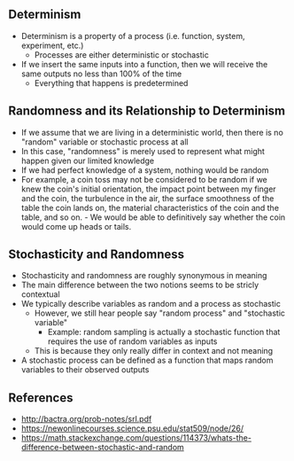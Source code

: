 ## Determinism
- Determinism is a property of a process (i.e. function, system, experiment, etc.)
	- Processes are either deterministic or stochastic
- If we insert the same inputs into a function, then we will receive the same outputs no less than 100% of the time
	- Everything that happens is predetermined

## Randomness and its Relationship to Determinism
- If we assume that we are living in a deterministic world, then there is no "random" variable or stochastic process at all
- In this case, "randomness" is merely used to represent what might happen given our limited knowledge
- If we had perfect knowledge of a system, nothing would be random
- For example, a coin toss may not be considered to be random if we knew the coin's initial orientation, the impact point between my finger and the coin, the turbulence in the air, the surface smoothness of the table the coin lands on, the material characteristics of the coin and the table, and so on.
        - We would be able to definitively say whether the coin would come up heads or tails.

## Stochasticity and Randomness
- Stochasticity and randomness are roughly synonymous in meaning
- The main difference between the two notions seems to be stricly contextual
- We typically describe variables as random and a process as stochastic
	- However, we still hear people say "random process" and "stochastic variable"
		- Example: random sampling is actually a stochastic function that requires the use of random variables as inputs
	- This is because they only really differ in context and not meaning
- A stochastic process can be defined as a function that maps random variables to their observed outputs

## References
- http://bactra.org/prob-notes/srl.pdf
- https://newonlinecourses.science.psu.edu/stat509/node/26/
- https://math.stackexchange.com/questions/114373/whats-the-difference-between-stochastic-and-random

